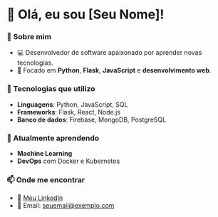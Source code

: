 # 👋 Olá, eu sou [Seu Nome]!

### 🚀 Sobre mim
- 💻 Desenvolvedor de software apaixonado por aprender novas tecnologias.
- 🎯 Focado em **Python**, **Flask**, **JavaScript** e **desenvolvimento web**.

### 🌟 Tecnologias que utilizo
- **Linguagens**: Python, JavaScript, SQL
- **Frameworks**: Flask, React, Node.js
- **Banco de dados**: Firebase, MongoDB, PostgreSQL

### 🌱 Atualmente aprendendo
- **Machine Learning**
- **DevOps** com Docker e Kubernetes

### 📫 Onde me encontrar
- 💼 [Meu LinkedIn](https://www.linkedin.com/in/seu-perfil)
- 📧 Email: seuemail@exemplo.com
